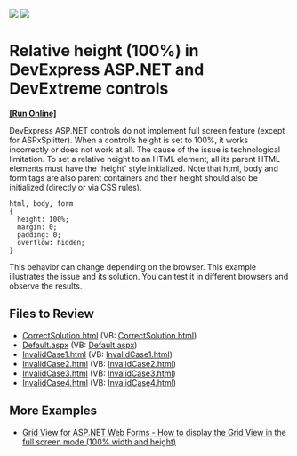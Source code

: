<!-- default badges list -->
[![](https://img.shields.io/badge/Open_in_DevExpress_Support_Center-FF7200?style=flat-square&logo=DevExpress&logoColor=white)](https://supportcenter.devexpress.com/ticket/details/E4942)
[![](https://img.shields.io/badge/📖_How_to_use_DevExpress_Examples-e9f6fc?style=flat-square)](https://docs.devexpress.com/GeneralInformation/403183)
<!-- default badges end -->

# Relative height (100%) in DevExpress ASP.NET and DevExtreme controls
<!-- run online -->
**[[Run Online]](https://codecentral.devexpress.com/e4942/)**
<!-- run online end -->

DevExpress ASP.NET controls do not implement full screen feature (except for ASPxSplitter). When a control’s height is set to 100%, it works incorrectly or does not work at all.
The cause of the issue is technological limitation. To set a relative height to an HTML element, all its parent HTML elements must have the 'height' style initialized. Note that html, body and form tags are also parent containers and their height should also be initialized (directly or via CSS rules).

```
html, body, form
{
  height: 100%;
  margin: 0;
  padding: 0;
  overflow: hidden;
}
```
This behavior can change depending on the browser. This example illustrates the issue and its solution. You can test it in different browsers and observe the results.

## Files to Review

* [CorrectSolution.html](./CS/WebSite/CorrectSolution.html) (VB: [CorrectSolution.html](./VB/WebSite/CorrectSolution.html))
* [Default.aspx](./CS/WebSite/Default.aspx) (VB: [Default.aspx](./VB/WebSite/Default.aspx))
* [InvalidCase1.html](./CS/WebSite/InvalidCase1.html) (VB: [InvalidCase1.html](./VB/WebSite/InvalidCase1.html))
* [InvalidCase2.html](./CS/WebSite/InvalidCase2.html) (VB: [InvalidCase2.html](./VB/WebSite/InvalidCase2.html))
* [InvalidCase3.html](./CS/WebSite/InvalidCase3.html) (VB: [InvalidCase3.html](./VB/WebSite/InvalidCase3.html))
* [InvalidCase4.html](./CS/WebSite/InvalidCase4.html) (VB: [InvalidCase4.html](./VB/WebSite/InvalidCase4.html))

## More Examples

* [Grid View for ASP.NET Web Forms - How to display the Grid View in the full screen mode (100% width and height)](https://github.com/DevExpress-Examples/aspxgridview-full-screen-mode)
